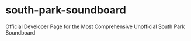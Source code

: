 # south-park-soundboard
Official Developer Page for the Most Comprehensive Unofficial South Park Soundboard
